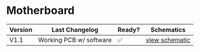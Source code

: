# Motherboard

| Version | Last Changelog | Ready? | Schematics |
| ------- | -------------- | ------ | ---------- |
| V1.1 | Working PCB w/ software | ✅ | [view schematic](./schematics/V1/Electrical%20Schematics.pdf)
